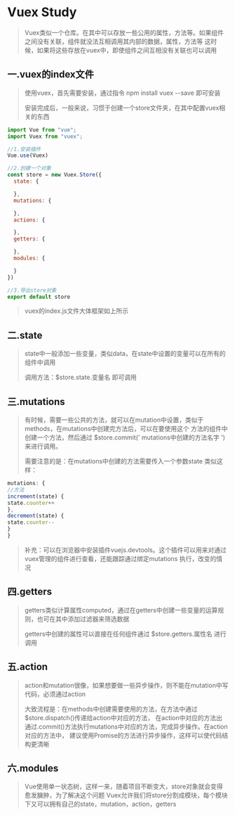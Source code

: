 # Vuex Study

> Vuex类似一个仓库。在其中可以存放一些公用的属性，方法等。如果组件之间没有关联，组件就没法互相调用其内部的数据，属性，方法等
> 这时候，如果将这些存放在vuex中，即使组件之间互相没有关联也可以调用

## 一.vuex的index文件

> 使用vuex，首先需要安装，通过指令 npm install vuex --save 即可安装
>
> 安装完成后，一般来说，习惯于创建一个store文件夹，在其中配置vuex相关的东西

````js
import Vue from "vue";
import Vuex from "vuex";

//1.安装插件
Vue.use(Vuex)

//2.创建一个对象
const store = new Vuex.Store({
  state: {

  },
  mutations: {

  },
  actions: {

  },
  getters: {

  },
  modules: {

  }
})

//3.导出store对象
export default store
````
> vuex的index.js文件大体框架如上所示

## 二.state

> state中一般添加一些变量，类似data，在state中设置的变量可以在所有的组件中调用
>
> 调用方法：$store.state.变量名 即可调用

## 三.mutations

> 有时候，需要一些公共的方法，就可以在mutation中设置，类似于methods，在mutations中创建完方法后，可以在要使用这个
> 方法的组件中创建一个方法，然后通过 $store.commit(' mutations中创建的方法名字 ')来进行调用。
>
> 需要注意的是：在mutations中创建的方法需要传入一个参数state
> 类似这样：

````js
mutations: {
//方法
increment(state) {
state.counter++
},
decrement(state) {
state.counter--
}
}
````
> 补充：可以在浏览器中安装插件vuejs.devtools。这个插件可以用来对通过vuex管理的组件进行查看，还能跟踪通过绑定mutations
> 执行，改变的情况
## 四.getters

> getters类似计算属性computed，通过在getters中创建一些变量的运算规则，也可在其中添加过滤器来筛选数据
>
> getters中创建的属性可以直接在任何组件通过 $store.getters.属性名 进行调用

## 五.action

> action和mutation很像，如果想要做一些异步操作，则不能在mutation中写代码，必须通过action
>
> 大致流程是：在methods中创建需要使用的方法，在方法中通过 $store.dispatch()传递给action中对应的方法，
> 在action中对应的方法出通过.commit()方法执行mutations中对应的方法，完成异步操作。在action对应的方法中，
> 建议使用Promise的方法进行异步操作，这样可以使代码结构更清晰

## 六.modules

> Vue使用单一状态树，这样一来，随着项目不断变大，store对象就会变得愈发臃肿，为了解决这个问题
> Vuex允许我们将store分割成模块，每个模块下又可以拥有自己的state，mutation，action，getters
